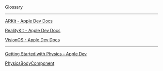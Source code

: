 Glossary

- - - -

[ARKit - Apple Dev Docs](https://developer.apple.com/documentation/arkit)

[RealityKit - Apple Dev Docs](https://developer.apple.com/documentation/RealityKit)

[VisionOS - Apple Dev Docs](https://developer.apple.com/documentation/visionos)

- - - -

[Getting Started with Physics - Apple Dev](https://developer.apple.com/documentation/spritekit/getting_started_with_physics)

[PhysicsBodyComponent](https://developer.apple.com/documentation/realitykit/physicsbodycomponent)
